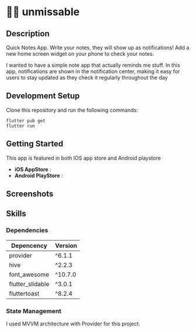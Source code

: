 # 🔔🔔 unmissable

## Description

Quick Notes App. Write your notes, they will show up as notifications!
Add a new home screen widget on your phone to check your notes.

I wanted to have a simple note app that actually reminds me stuff.
In this app, notifications are shown in the notification center, making it easy for users to stay updated as they check it regularly throughout the day

## Development Setup

Clone this repository and run the following commands:

```
flutter pub get
flutter run
```

## Getting Started

This app is featured in both IOS app store and Android playstore

- **iOS AppStore** :
- **Android PlayStore** :

## Screenshots

## Skills

### Dependencies

| Depencency       | Version |
| ---------------- | ------- |
| provider         | ^6.1.1  |
| hive             | ^2.2.3  |
| font_awesome     | ^10.7.0 |
| flutter_slidable | ^3.0.1  |
| fluttertoast     | ^8.2.4  |

### State Management

I used MVVM architecture with Provider for this project.
